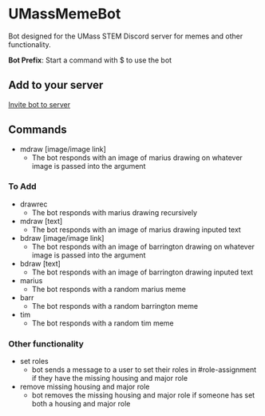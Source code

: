 # UMassMemeBot

Bot designed for the UMass STEM Discord server for memes and other functionality.

**Bot Prefix**: Start a command with $ to use the bot

## Add to your server

[Invite bot to server](https://discordapp.com/api/oauth2/authorize?client_id=552254598279069708&permissions=0&scope=bot)

## Commands

- mdraw [image/image link]
  - The bot responds with an image of marius drawing on whatever image is passed into the argument
  
### To Add
- drawrec
  - The bot responds with marius drawing recursively
- mdraw [text]
  - The bot responds with an image of marius drawing inputed text
- bdraw [image/image link]
  - The bot responds with an image of barrington drawing on whatever image is passed into the argument
- bdraw [text]
  - The bot responds with an image of barrington drawing inputed text
- marius
  - The bot responds with a random marius meme
- barr
  - The bot responds with a random barrington meme
- tim
  - The bot responds with a random tim meme

### Other functionality
- set roles
  - bot sends a message to a user to set their roles in #role-assignment if they have the missing housing and major role
- remove missing housing and major role
  - bot removes the missing housing and major role if someone has set both a housing and major role

